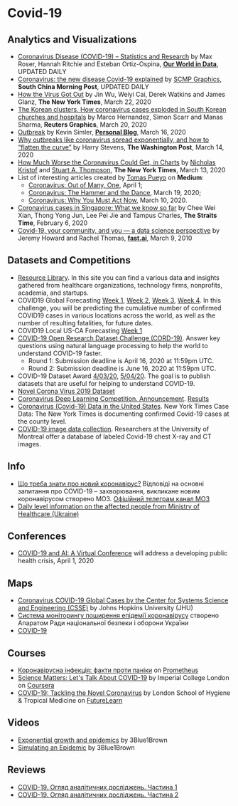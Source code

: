 # Covid-19 #

## Analytics and Visualizations ##
- [Coronavirus Disease (COVID-19) – Statistics and Research](https://ourworldindata.org/coronavirus) by Max Roser, Hannah Ritchie and Esteban Ortiz-Ospina, **[Our World in Data](https://ourworldindata.org/)**, UPDATED DAILY
- [Coronavirus: the new disease Covid-19 explained](https://multimedia.scmp.com/infographics/news/china/article/3047038/wuhan-virus/index.html) by [SCMP Graphics](https://www.scmp.com/infographic/), **South China Morning Post**, UPDATED DAILY
- [How the Virus Got Out](https://www.nytimes.com/interactive/2020/03/22/world/coronavirus-spread.html) by Jin Wu, Weiyi Cai, Derek Watkins and James Glanz, **The New York Times**, March 22, 2020
- [The Korean clusters. How coronavirus cases exploded in South Korean churches and hospitals](https://graphics.reuters.com/CHINA-HEALTH-SOUTHKOREA-CLUSTERS/0100B5G33SB/) by Marco Hernandez, Simon Scarr and Manas Sharma, **Reuters Graphics**, March 20, 2020 
- [Outbreak](https://www.meltingasphalt.com/interactive/outbreak/) by Kevin Simler, **[Personal Blog](https://www.meltingasphalt.com)**, March 16, 2020
- [Why outbreaks like coronavirus spread exponentially, and how to “flatten the curve”](https://www.washingtonpost.com/graphics/2020/world/corona-simulator/) by Harry Stevens, **The Washington Post**, March 14, 2020
- [How Much Worse the Coronavirus Could Get, in Charts](https://www.nytimes.com/interactive/2020/03/13/opinion/coronavirus-trump-response.html) by [Nicholas Kristof](https://www.nytimes.com/column/nicholas-kristof) and [Stuart A. Thompson](https://www.nytimes.com/by/stuart-a-thompson), **The New York Times**, March 13, 2020 
- List of interesting articles created by [Tomas Pueyo](https://medium.com/@tomaspueyo) on **Medium**:
  - [Coronavirus: Out of Many, One](https://medium.com/@tomaspueyo/coronavirus-out-of-many-one-36b886af37e9), April 1;
  - [Coronavirus: The Hammer and the Dance](https://medium.com/@tomaspueyo/coronavirus-the-hammer-and-the-dance-be9337092b56), March 19, 2020;
  - [Coronavirus: Why You Must Act Now](https://medium.com/@tomaspueyo/coronavirus-act-today-or-people-will-die-f4d3d9cd99ca), March 10, 2020.
- [Coronavirus cases in Singapore: What we know so far](https://www.straitstimes.com/multimedia/graphics/2020/02/spore-virus-cases/index.html) by Chee Wei Xian, Thong Yong Jun, Lee Pei Jie and Tampus Charles, **The Straits Time**, February 6, 2020
- [Covid-19, your community, and you — a data science perspective](https://www.fast.ai/2020/03/09/coronavirus/) by Jeremy Howard and Rachel Thomas, **[fast.ai](https://www.fast.ai)**, March 9, 2010

## Datasets and Competitions ##
- [Resource Library](https://c19hcc.org/resource-library). In this site you can find a various data and insights gathered from healthcare organizations, technology firms, nonprofits, academia, and startups.
- COVID19 Global Forecasting [Week 1](https://www.kaggle.com/c/covid19-global-forecasting-week-1), [Week 2](https://www.kaggle.com/c/covid19-global-forecasting-week-2), [Week 3](https://www.kaggle.com/c/covid19-global-forecasting-week-3), [Week 4](https://www.kaggle.com/c/covid19-global-forecasting-week-4). In this challenge, you will be predicting the cumulative number of confirmed COVID19 cases in various locations across the world, as well as the number of resulting fatalities, for future dates.
- COVID19 Local US-CA Forecasting [Week 1](https://www.kaggle.com/c/covid19-local-us-ca-forecasting-week-1/)
- [COVID-19 Open Research Dataset Challenge (CORD-19)](https://www.kaggle.com/allen-institute-for-ai/CORD-19-research-challenge). Answer key questions using natural language processing to help the world to understand COVID-19 faster. 
  - Round 1: Submission deadline is April 16, 2020 at 11:59pm UTC.
  - Round 2: Submission deadline is June 16, 2020 at 11:59pm UTC.
- COVID-19 Dataset Award [4/03/20](https://www.kaggle.com/data/139140), [5/04/20](https://www.kaggle.com/data/142091). The goal is to publish datasets that are useful for helping to understand COVID-19.
- [Novel Corona Virus 2019 Dataset](https://www.kaggle.com/sudalairajkumar/novel-corona-virus-2019-dataset)
- [Coronavirus Deep Learning Competition. Announcement](https://www.youtube.com/watch?v=1LJgkovowgA). [Results](https://www.sage-health.org/coronavirus/)
- [Coronavirus (Covid-19) Data in the United States](https://github.com/nytimes/covid-19-data). New York Times Case Data: The New York Times is documenting confirmed Covid-19 cases at the county level.
- [COVID-19 image data collection](https://github.com/ieee8023/covid-chestxray-dataset). Researchers at the University of Montreal offer a database of labeled Covid-19 chest X-ray and CT images.

## Info ##
- [Що треба знати про новий коронавірус?](https://covid19.com.ua/) Відповіді на основні запитання про COVID-19 – захворювання, викликане новим коронавірусом створено МОЗ. [Офіційний телеграм канал МОЗ](https://t.me/COVID19_Ukraine)
- [Daily level information on the affected people from Ministry of Healthcare (Ukraine)](https://moz.gov.ua/article/news/operativna-informacija-pro-poshirennja-koronavirusnoi-infekcii-2019-ncov-) 

## Conferences ##
- [COVID-19 and AI: A Virtual Conference](https://hai.stanford.edu/events/covid-19-and-ai-virtual-conference/overview) will address a developing public health crisis, April 1, 2020

## Maps ##
- [Coronavirus COVID-19 Global Cases by the Center for Systems Science and Engineering (CSSE)](https://www.arcgis.com/apps/opsdashboard/index.html#/bda7594740fd40299423467b48e9ecf6) by Johns Hopkins University (JHU)
- [Система моніторингу поширення епідемії коронавірусу](https://covid19.rnbo.gov.ua/) створено Апаратом Ради національної безпеки і оборони України
- [COVID-19](https://maps.mkeda.me/covid/cases)

## Courses ##
- [Коронавірусна інфекція: факти проти паніки](https://courses.prometheus.org.ua/courses/course-v1:Prometheus+COVID101+2020_T1/about) on [Prometheus](https://edx.prometheus.org.ua/)
- [Science Matters: Let's Talk About COVID-19](https://www.coursera.org/learn/covid-19) by Imperial College London on [Coursera](https://www.coursera.org/)
- [COVID-19: Tackling the Novel Coronavirus](https://www.futurelearn.com/courses/covid19-novel-coronavirus) by London School of Hygiene & Tropical Medicine on [FutureLearn](https://www.futurelearn.com)

## Videos ##
- [Exponential growth and epidemics](https://www.youtube.com/watch?v=Kas0tIxDvrg) by 3Blue1Brown
- [Simulating an Epidemic](https://www.youtube.com/watch?v=gxAaO2rsdIs) by 3Blue1Brown

## Reviews ##
- [COVID-19. Огляд аналітичних досліджень. Частина 1](https://medium.com/@petroivanyuk/covid-19-%D0%BE%D0%B3%D0%BB%D1%8F%D0%B4-%D0%B0%D0%BD%D0%B0%D0%BB%D1%96%D1%82%D0%B8%D1%87%D0%BD%D0%B8%D1%85-%D0%B4%D0%BE%D1%81%D0%BB%D1%96%D0%B4%D0%B6%D0%B5%D0%BD%D1%8C-c4370665007)
- [COVID-19. Огляд аналітичних досліджень. Частина 2](https://medium.com/@petroivanyuk/covid-19-%D0%BE%D0%B3%D0%BB%D1%8F%D0%B4-%D0%B0%D0%BD%D0%B0%D0%BB%D1%96%D1%82%D0%B8%D1%87%D0%BD%D0%B8%D1%85-%D0%B4%D0%BE%D1%81%D0%BB%D1%96%D0%B4%D0%B6%D0%B5%D0%BD%D1%8C-%D1%87%D0%B0%D1%81%D1%82%D0%B8%D0%BD%D0%B0-2-86fd6af51c20)
